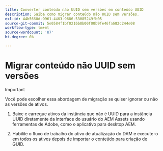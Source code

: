 ```yaml
---
title: Converter conteúdo não UUID sem versões em conteúdo UUID
description: Saiba como migrar conteúdo não UUID sem versões.
exl-id: 44b5660d-9961-4463-9686-53085249fb05
source-git-commit: 5e0584f1bf0216b8b00f00b9fe46fa682c244e08
workflow-type: tm+mt
source-wordcount: '87'
ht-degree: 0%

---
```


# Migrar conteúdo não UUID sem versões

>[!IMPORTANT]
>
> Você pode escolher essa abordagem de migração se quiser ignorar ou não as versões de ativos.


1. Baixe e carregue ativos da instância que não é UUID para a instância UUID diretamente da interface do usuário do AEM Assets usando ferramentas de Adobe, como o aplicativo para desktop AEM.

1. Habilite o fluxo de trabalho do ativo de atualização do DAM e execute-o em todos os ativos depois de importar o conteúdo para criação de GUID.
